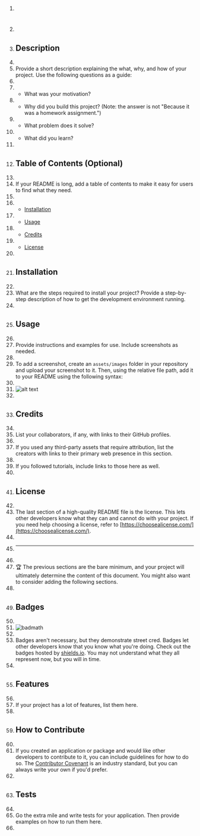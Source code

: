 1. # <Your-Project-Title>
2. 
3. ## Description
4. 
5. Provide a short description explaining the what, why, and how of your project. Use the following questions as a guide:
6. 
7. - What was your motivation?
8. - Why did you build this project? (Note: the answer is not "Because it was a homework assignment.")
9. - What problem does it solve?
10. - What did you learn?
11. 
12. ## Table of Contents (Optional)
13. 
14. If your README is long, add a table of contents to make it easy for users to find what they need.
15. 
16. - [Installation](#installation)
17. - [Usage](#usage)
18. - [Credits](#credits)
19. - [License](#license)
20. 
21. ## Installation
22. 
23. What are the steps required to install your project? Provide a step-by-step description of how to get the development environment running.
24. 
25. ## Usage
26. 
27. Provide instructions and examples for use. Include screenshots as needed.
28. 
29. To add a screenshot, create an `assets/images` folder in your repository and upload your screenshot to it. Then, using the relative file path, add it to your README using the following syntax:
30. 
31. ![alt text](assets/images/screenshot.png)
32. 
33. ## Credits
34. 
35. List your collaborators, if any, with links to their GitHub profiles.
36. 
37. If you used any third-party assets that require attribution, list the creators with links to their primary web presence in this section.
38. 
39. If you followed tutorials, include links to those here as well.
40. 
41. ## License
42. 
43. The last section of a high-quality README file is the license. This lets other developers know what they can and cannot do with your project. If you need help choosing a license, refer to [https://choosealicense.com/](https://choosealicense.com/).
44. 
45. ---
46. 
47. 🏆 The previous sections are the bare minimum, and your project will ultimately determine the content of this document. You might also want to consider adding the following sections.
48. 
49. ## Badges
50. 
51. ![badmath](https://img.shields.io/github/languages/top/nielsenjared/badmath)
52. 
53. Badges aren't necessary, but they demonstrate street cred. Badges let other developers know that you know what you're doing. Check out the badges hosted by [shields.io](https://shields.io/). You may not understand what they all represent now, but you will in time.
54. 
55. ## Features
56. 
57. If your project has a lot of features, list them here.
58. 
59. ## How to Contribute
60. 
61. If you created an application or package and would like other developers to contribute to it, you can include guidelines for how to do so. The [Contributor Covenant](https://www.contributor-covenant.org/) is an industry standard, but you can always write your own if you'd prefer.
62. 
63. ## Tests
64. 
65. Go the extra mile and write tests for your application. Then provide examples on how to run them here.
66. 
